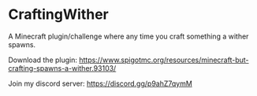 # CraftingWither
A Minecraft plugin/challenge where any time you craft something a wither spawns.

Download the plugin: https://www.spigotmc.org/resources/minecraft-but-crafting-spawns-a-wither.93103/

Join my discord server: https://discord.gg/p9ahZ7qymM
